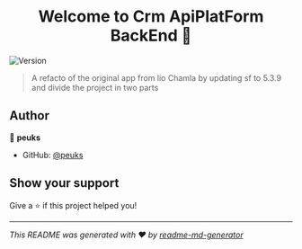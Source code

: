 <h1 align="center">Welcome to Crm ApiPlatForm BackEnd 👋</h1>
<p>
  <img alt="Version" src="https://img.shields.io/badge/version-1.5-blue.svg?cacheSeconds=2592000" />
</p>

> A refacto of  the original app from lio Chamla by updating sf to 5.3.9 and divide the project in two parts

## Author

👤 **peuks**

* GitHub: [@peuks](https://github.com/peuks)

## Show your support

Give a ⭐️ if this project helped you!

***
_This README was generated with ❤️ by [readme-md-generator](https://github.com/kefranabg/readme-md-generator)_